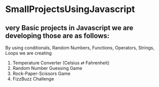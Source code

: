 # SmallProjectsUsingJavascript
## very Basic projects in Javascript we are developing  those are as follows:
By using conditionals, Random Numbers, Functions, Operators, Strings, Loops we are creating  
1. Temperature Converter (Celsius ⇄ Fahrenheit)
2.  Random Number Guessing Game
3.   Rock-Paper-Scissors Game
4.   FizzBuzz Challenge
